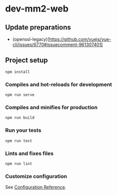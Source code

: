 # dev-mm2-web

## Update preparations
* (openssl-legacy)[https://github.com/vuejs/vue-cli/issues/6770#issuecomment-961307401]

## Project setup
```
npm install
```

### Compiles and hot-reloads for development
```
npm run serve
```

### Compiles and minifies for production
```
npm run build
```

### Run your tests
```
npm run test
```

### Lints and fixes files
```
npm run lint
```

### Customize configuration
See [Configuration Reference](https://cli.vuejs.org/config/).
